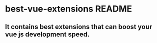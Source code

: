 # best-vue-extensions README

## It contains best extensions that can boost your vue js development speed.
